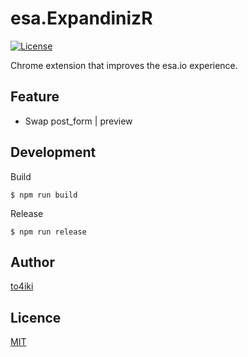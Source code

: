 esa.ExpandinizR
===

[![License][license-image]][license-url]

Chrome extension that improves the esa.io experience.

## Feature
- Swap post_form | preview

## Development

Build

```
$ npm run build
```

Release

```
$ npm run release
```

## Author

[to4iki](https://github.com/to4iki)

## Licence

[MIT](http://to4iki.mit-license.org/)

[license-url]: http://to4iki.mit-license.org/
[license-image]: http://img.shields.io/badge/license-MIT-brightgreen.svg
